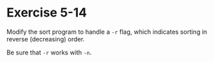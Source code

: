 # Exercise 5-14

Modify the sort program to handle a `-r` flag, which indicates sorting in reverse (decreasing) order.

Be sure that `-r` works with `-n`.
